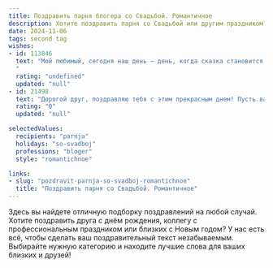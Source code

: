 ```yaml
---
title: Поздравить парня блогера со Свадьбой. Романтичное
description: Хотите поздравить парня со Свадьбой или другим праздником? Наш ИИ создаст незабываемое поздравление, а вы обязательно выделитесь среди других.  
date: 2024-11-06
tags: second tag
wishes:
- id: 113846
  text: "Мой любимый, сегодня наш день — день, когда сказка становится реальностью.  Ты, мой невероятный блогер, покоривший не только интернет, но и мое сердце, теперь мой муж.  Пусть наша жизнь будет яркой, интересной и наполненной любовью, как самые популярные твои видео.  Я люблю тебя больше всего на свете!
  "
  rating: "undefined"
  updated: "null"
- id: 21498
  text: "Дорогой друг, поздравляю тебя с этим прекрасным днем! Пусть ваша свадьба станет началом новой главы в вашей жизни, наполненной любовью, взаимопониманием и творческими идеями. Как блогер, ты вдохновляешь многих, и сегодня ты вдохновляешь нас всех своим счастливым выбором. Пусть каждый день с твоей второй половинкой будет таким же ярким и запоминающимся, как лучшие твои посты. Счастья, здоровья и бесконечных радостей в вашем совместном будущем!"
  rating: "0"
  updated: "null"

selectedValues:
  recipients: "parnja"
  holidays: "so-svadboj"
  professions: "bloger"
  style: "romantichnoe"

links:
- slug: "pozdravit-parnja-so-svadboj-romantichnoe"
  title: "Поздравить парня со Свадьбой. Романтичное"
---
```


Здесь вы найдете отличную подборку поздравлений на любой случай. 
Хотите поздравить друга с днём рождения, коллегу с профессиональным праздником или близких с Новым годом? У нас есть всё, чтобы сделать ваш поздравительный текст незабываемым. Выбирайте нужную категорию и находите лучшие слова для ваших близких и друзей!
